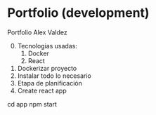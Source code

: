 # Portfolio (development)

Portfolio Alex Valdez 

0. Tecnologias usadas: 
    1. Docker
    2. React
1. Dockerizar proyecto
2. Instalar todo lo necesario
3. Etapa de planificación
4. Create react app

cd app
npm start